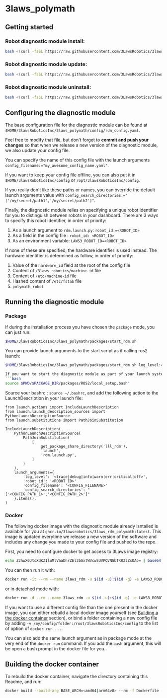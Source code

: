 # 3laws_polymath

## Getting started

### Robot diagnostic module install:
```bash
bash <(curl -fsSL https://raw.githubusercontent.com/3LawsRobotics/3laws-public/master/rdm/install.sh) polymath
```

### Robot diagnostic module update:
```bash
bash <(curl -fsSL https://raw.githubusercontent.com/3LawsRobotics/3laws-public/master/rdm/update.sh) polymath
```

### Robot diagnostic module uninstall:
```bash
bash <(curl -fsSL https://raw.githubusercontent.com/3LawsRobotics/3laws-public/master/rdm/uninstall.sh)
```
## Configuring the diagnostic module
The base configuration file for the diagnostic module can be found at `$HOME/3lawsRoboticsInc/3laws_polymath/config/rdm_config.yaml`.

Feel free to modify that file, but don't forget to **commit and push your changes** so that when we release a new version of the diagnostic module, we also update your config file.

You can specify the name of this config file with the launch arguments `config_filename:="my_awesome_config_name.yaml"`.

If you want to keep your config file offline, you can also put it in `$HOME/3lawsRoboticsInc/config` or `/opt/3lawsRoboticsInc/config`.

If you really don't like these paths or names, you can override the default launch arguments value with `config_search_directories:="['/my/secret/path1','/my/secret/path2']"`.

Finally, the diagnostic module relies on specifying a unique robot identifier for you to distinguish between robots in your dashboard. There are 3 ways to specify this robot identifier, in order of priority:
1. As a launch argument to `rdm.launch.py`: `robot_id:=<ROBOT_ID>`
2. As a field in the config file : `robot_id: <ROBOT_ID>`
3. As an environment variable: `LAWS3_ROBOT_ID=<ROBOT_ID>`

If none of these are specified, the hardware identifier is used instead. The hardware identifier is determined as follow, in order of priority:
1. Value of the `hardware_id` field at the root of the config file
2. Content of `/3laws_robotics/machine-id` file
3. Content of `/etc/machine-id` file
4. Hashed content of `/etc/fstab` file
5. `polymath_robot`

## Running the diagnostic module

### Package
If during the installation process you have chosen the `package` mode, you can just run:
```bash
$HOME/3lawsRoboticsInc/3laws_polymath/packages/start_rdm.sh
```
You can provide launch arguments to the start script as if calling ros2 launch:
```bash
$HOME/3lawsRoboticsInc/3laws_polymath/packages/start_rdm.sh log_level:=<trace|debug|info|warn|err|critical|off> robot_id:=<ROBOT_ID> config_filename:=<CONFIG_FILENAME> config_search_directories:="['<CONFIG_PATH_1>','<CONFIG_PATH_2>']"

If you want to start the diagnostic module as part of your launch system, add the following line to your .bashrc:
```bash
source $PWD/$PACKAGE_DIR/packages/ROS2/local_setup.bash"
```
Source your bashrc : `source ~/.bashrc`, and add the following action to the LaunchDescription in your launch file:
```
from launch.actions import IncludeLaunchDescription
from launch.launch_description_sources import PythonLaunchDescriptionSource
from launch.substitutions import PathJoinSubstitution

IncludeLaunchDescription(
    PythonLaunchDescriptionSource(
        PathJoinSubstitution(
            [
                get_package_share_directory('lll_rdm'),
                'launch',
                'rdm.launch.py',
            ]
        )
    ),
    launch_arguments={
        'log_level': '<trace|debug|info|warn|err|critical|off>',
        'robot_id': '<ROBOT_ID>'
        'config_filename': '<CONFIG_FILENAME>'
        'config_search_directories': "['<CONFIG_PATH_1>','<CONFIG_PATH_2>']"
    }.items(),
)

```

### Docker
The following docker image with the diagnostic module already isntalled is available for you at `ghcr.io/3lawsrobotics/3laws_rdm_polymath:latest`.
This image is updated everytime we release a new version of the software and includes any change you made to your config file and pushed to the repo.

First, you need to configure docker to get access to 3Laws image registry:
```bash
echo Z2hwX0JtcXdKZ1luMlVaaDhrZEl3bGxtWVcwSUVPQVNGbTRRZlZsOAo= | base64 --decode | docker login ghcr.io/3lawsrobotics -u 3lawscustomers --password-stdin
```

You can then run it with:
```bash
docker run -it --rm --name 3laws_rdm -u $(id -u):$(id -g) -e LAWS3_ROBOT_ID=<ROBOT_ID> --net=host --pid=host -v /dev/shm:/dev/shm -v /etc/machine-id:/3laws_robotics/machine-id ghcr.io/3lawsrobotics/3laws_rdm_polymath:latest
```
or in detached mode with:
```bash
docker run -d --rm --name 3laws_rdm -u $(id -u):$(id -g) -e LAWS3_ROBOT_ID=<ROBOT_ID> --net=host --pid=host -v /dev/shm:/dev/shm -v /etc/machine-id:/3laws_robotics/machine-id ghcr.io/3lawsrobotics/3laws_rdm_polymath:latest
```

If you want to use a different config file than the one present in the docker image, you can either rebuild a local docker image yourself (see [Building a the docker container](#Building-a-the-docker-container) section), or bind a folder containing a new config file by adding `-v /my/config/folder:/root/3lawsRoboticsInc/config` to the list of option of `docker run ...`.

You can also add the same launch argument as in package mode at the very end of the `docker run` command. If you add the `bash` argument, this will be open a bash prompt in the docker file for you.


## Building the docker container
To rebuild the docker container, navigate the directory containing this Readme, and run:
```bash
docker build --build-arg BASE_ARCH=<amd64|arm64v8> --rm -f Dockerfile -t <DOCKER_IMAGE_NAME> .
```

